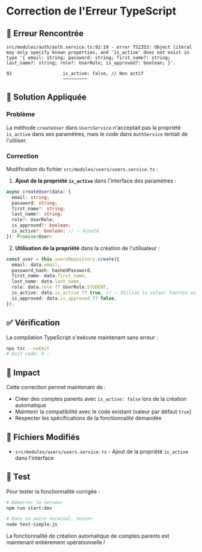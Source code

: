 # Correction de l'Erreur TypeScript

## 🐛 Erreur Rencontrée

```
src/modules/auth/auth.service.ts:92:19 - error TS2353: Object literal may only specify known properties, and 'is_active' does not exist in type '{ email: string; password: string; first_name?: string; last_name?: string; role?: UserRole; is_approved?: boolean; }'.

92                   is_active: false, // Non actif
                     ~~~~~~~~~
```

## 🔧 Solution Appliquée

### Problème
La méthode `createUser` dans `UsersService` n'acceptait pas la propriété `is_active` dans ses paramètres, mais le code dans `AuthService` tentait de l'utiliser.

### Correction
Modification du fichier `src/modules/users/users.service.ts` :

1. **Ajout de la propriété `is_active`** dans l'interface des paramètres :
```typescript
async createUser(data: {
  email: string;
  password: string;
  first_name?: string;
  last_name?: string;
  role?: UserRole;
  is_approved?: boolean;
  is_active?: boolean; // ✅ Ajouté
}): Promise<User>
```

2. **Utilisation de la propriété** dans la création de l'utilisateur :
```typescript
const user = this.usersRepository.create({
  email: data.email,
  password_hash: hashedPassword,
  first_name: data.first_name,
  last_name: data.last_name,
  role: data.role ?? UserRole.STUDENT,
  is_active: data.is_active ?? true, // ✅ Utilise la valeur fournie ou true par défaut
  is_approved: data.is_approved ?? false,
});
```

## ✅ Vérification

La compilation TypeScript s'exécute maintenant sans erreur :
```bash
npx tsc --noEmit
# Exit code: 0 ✅
```

## 🎯 Impact

Cette correction permet maintenant de :
- Créer des comptes parents avec `is_active: false` lors de la création automatique
- Maintenir la compatibilité avec le code existant (valeur par défaut `true`)
- Respecter les spécifications de la fonctionnalité demandée

## 📝 Fichiers Modifiés

- `src/modules/users/users.service.ts` - Ajout de la propriété `is_active` dans l'interface

## 🧪 Test

Pour tester la fonctionnalité corrigée :
```bash
# Démarrer le serveur
npm run start:dev

# Dans un autre terminal, tester
node test-simple.js
```

La fonctionnalité de création automatique de comptes parents est maintenant entièrement opérationnelle !
